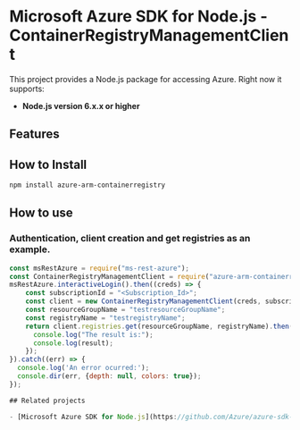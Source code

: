 # Microsoft Azure SDK for Node.js - ContainerRegistryManagementClient
This project provides a Node.js package for accessing Azure. Right now it supports:
- **Node.js version 6.x.x or higher**

## Features


## How to Install

```bash
npm install azure-arm-containerregistry
```

## How to use

### Authentication, client creation and get registries as an example.

```javascript
const msRestAzure = require("ms-rest-azure");
const ContainerRegistryManagementClient = require("azure-arm-containerregistry");
msRestAzure.interactiveLogin().then((creds) => {
    const subscriptionId = "<Subscription_Id>";
    const client = new ContainerRegistryManagementClient(creds, subscriptionId);
    const resourceGroupName = "testresourceGroupName";
    const registryName = "testregistryName";
    return client.registries.get(resourceGroupName, registryName).then((result) => {
      console.log("The result is:");
      console.log(result);
    });
}).catch((err) => {
  console.log('An error ocurred:');
  console.dir(err, {depth: null, colors: true});
});

## Related projects

- [Microsoft Azure SDK for Node.js](https://github.com/Azure/azure-sdk-for-node)
